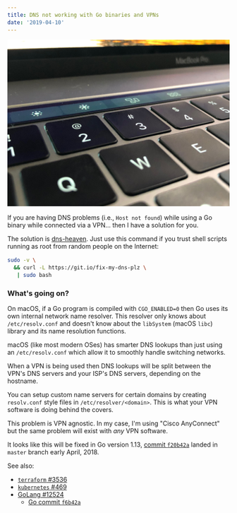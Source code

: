 ```yaml
---
title: DNS not working with Go binaries and VPNs
date: '2019-04-10'
---
```


![](closeup.jpg)

If you are having DNS problems (i.e., `Host not found`) while using a Go
binary while connected via a VPN... then I have a solution for you.

The solution is [dns-heaven](https://github.com/greenboxal/dns-heaven). Just
use this command if you trust shell scripts running as root from random people
on the Internet:

```sh
sudo -v \
  && curl -L https://git.io/fix-my-dns-plz \
   | sudo bash
```

### What's going on?

On macOS, if a Go program is compiled with `CGO_ENABLED=0` then Go uses its
own internal network name resolver. This resolver only knows about
`/etc/resolv.conf` and doesn't know about the `libSystem` (macOS `libc`)
library and its name resolution functions.

macOS (like most modern OSes) has smarter DNS lookups than just using an
`/etc/resolv.conf` which allow it to smoothly handle switching networks.

When a VPN is being used then DNS lookups will be split between the VPN's DNS
servers and your ISP's DNS servers, depending on the hostname.

You can setup custom name servers for certain domains by creating
`resolv.conf` style files in `/etc/resolver/<domain>`. This is what your VPN
software is doing behind the covers.

This problem is VPN agnostic. In my case, I'm using "Cisco AnyConnect" but the
same problem will exist with _any_ VPN software.

It looks like this will be fixed in Go version 1.13,
[commit `f20b42a`](https://github.com/golang/go/commit/f6b42a53e5ac1f1c3f3b1c9ed2407e68e0b637a0)
landed in `master` branch early April, 2018.

See also:

-   [`terraform` #3536](https://github.com/hashicorp/terraform/issues/3536)
-   [`kubernetes` #469](https://github.com/kubernetes/release/issues/469)
-   [GoLang #12524](https://github.com/golang/go/issues/12524)
    -   [Go commit `f6b42a`](https://github.com/golang/go/commit/f6b42a53e5ac1f1c3f3b1c9ed2407e68e0b637a0)
